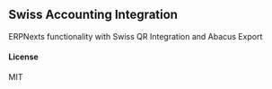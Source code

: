 ## Swiss Accounting Integration

ERPNexts functionality with Swiss QR Integration and Abacus Export

#### License

MIT